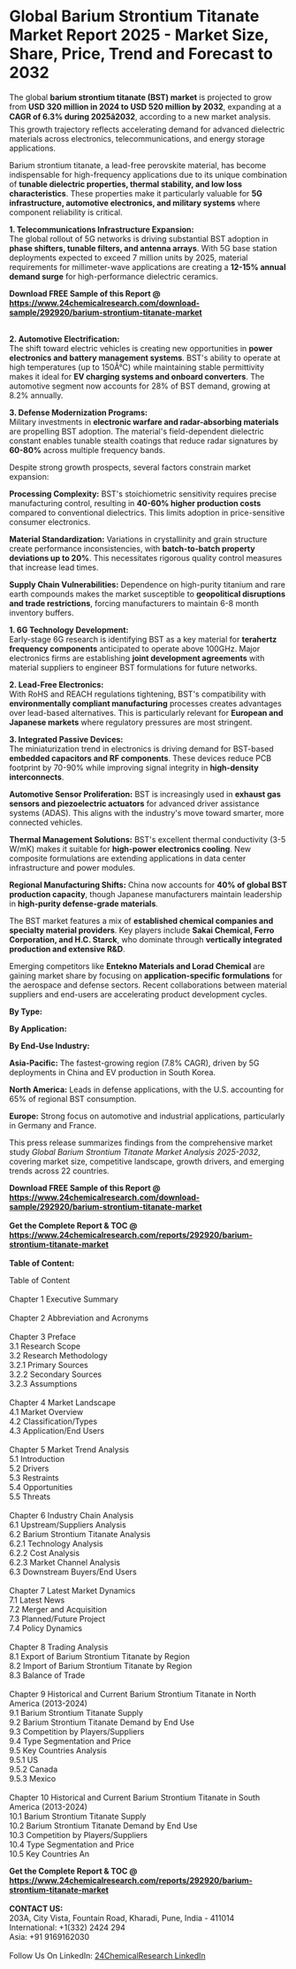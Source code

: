 <h1>Global Barium Strontium Titanate Market Report 2025 - Market Size, Share, Price, Trend and Forecast to 2032</h1><p>The global <strong>barium strontium titanate (BST) market</strong> is projected to grow from <strong>USD 320 million in 2024 to USD 520 million by 2032</strong>, expanding at a <strong>CAGR of 6.3% during 2025â2032</strong>, according to a new market analysis. This growth trajectory reflects accelerating demand for advanced dielectric materials across electronics, telecommunications, and energy storage applications.</p><p>Barium strontium titanate, a lead-free perovskite material, has become indispensable for high-frequency applications due to its unique combination of <strong>tunable dielectric properties, thermal stability, and low loss characteristics</strong>. These properties make it particularly valuable for <strong>5G infrastructure, automotive electronics, and military systems</strong> where component reliability is critical.</p><p><strong>1. Telecommunications Infrastructure Expansion:</strong><br>
The global rollout of 5G networks is driving substantial BST adoption in <strong>phase shifters, tunable filters, and antenna arrays</strong>. With 5G base station deployments expected to exceed 7 million units by 2025, material requirements for millimeter-wave applications are creating a <strong>12-15% annual demand surge</strong> for high-performance dielectric ceramics.</p><div><b>Download FREE Sample of this Report @ 
            <a href="https://www.24chemicalresearch.com/download-sample/292920/barium-strontium-titanate-market">
            https://www.24chemicalresearch.com/download-sample/292920/barium-strontium-titanate-market</a></b></div><br><p><strong>2. Automotive Electrification:</strong><br>
The shift toward electric vehicles is creating new opportunities in <strong>power electronics and battery management systems</strong>. BST's ability to operate at high temperatures (up to 150Â°C) while maintaining stable permittivity makes it ideal for <strong>EV charging systems and onboard converters</strong>. The automotive segment now accounts for 28% of BST demand, growing at 8.2% annually.</p><p><strong>3. Defense Modernization Programs:</strong><br>
Military investments in <strong>electronic warfare and radar-absorbing materials</strong> are propelling BST adoption. The material's field-dependent dielectric constant enables tunable stealth coatings that reduce radar signatures by <strong>60-80%</strong> across multiple frequency bands.</p><p>Despite strong growth prospects, several factors constrain market expansion:</p><p><strong>Processing Complexity:</strong> BST's stoichiometric sensitivity requires precise manufacturing control, resulting in <strong>40-60% higher production costs</strong> compared to conventional dielectrics. This limits adoption in price-sensitive consumer electronics.</p><p><strong>Material Standardization:</strong> Variations in crystallinity and grain structure create performance inconsistencies, with <strong>batch-to-batch property deviations up to 20%</strong>. This necessitates rigorous quality control measures that increase lead times.</p><p><strong>Supply Chain Vulnerabilities:</strong> Dependence on high-purity titanium and rare earth compounds makes the market susceptible to <strong>geopolitical disruptions and trade restrictions</strong>, forcing manufacturers to maintain 6-8 month inventory buffers.</p><p><strong>1. 6G Technology Development:</strong><br>
Early-stage 6G research is identifying BST as a key material for <strong>terahertz frequency components</strong> anticipated to operate above 100GHz. Major electronics firms are establishing <strong>joint development agreements</strong> with material suppliers to engineer BST formulations for future networks.</p><p><strong>2. Lead-Free Electronics:</strong><br>
With RoHS and REACH regulations tightening, BST's compatibility with <strong>environmentally compliant manufacturing</strong> processes creates advantages over lead-based alternatives. This is particularly relevant for <strong>European and Japanese markets</strong> where regulatory pressures are most stringent.</p><p><strong>3. Integrated Passive Devices:</strong><br>
The miniaturization trend in electronics is driving demand for BST-based <strong>embedded capacitors and RF components</strong>. These devices reduce PCB footprint by 70-90% while improving signal integrity in <strong>high-density interconnects</strong>.</p><p><strong>Automotive Sensor Proliferation:</strong> BST is increasingly used in <strong>exhaust gas sensors and piezoelectric actuators</strong> for advanced driver assistance systems (ADAS). This aligns with the industry's move toward smarter, more connected vehicles.</p><p><strong>Thermal Management Solutions:</strong> BST's excellent thermal conductivity (3-5 W/mK) makes it suitable for <strong>high-power electronics cooling</strong>. New composite formulations are extending applications in data center infrastructure and power modules.</p><p><strong>Regional Manufacturing Shifts:</strong> China now accounts for <strong>40% of global BST production capacity</strong>, though Japanese manufacturers maintain leadership in <strong>high-purity defense-grade materials</strong>.</p><p>The BST market features a mix of <strong>established chemical companies and specialty material providers</strong>. Key players include <strong>Sakai Chemical, Ferro Corporation, and H.C. Starck</strong>, who dominate through <strong>vertically integrated production and extensive R&amp;D</strong>.</p><p>Emerging competitors like <strong>Entekno Materials and Lorad Chemical</strong> are gaining market share by focusing on <strong>application-specific formulations</strong> for the aerospace and defense sectors. Recent collaborations between material suppliers and end-users are accelerating product development cycles.</p><p><strong>By Type:</strong>
        </p><p><strong>By Application:</strong>
        </p><p><strong>By End-Use Industry:</strong>
        </p><p><strong>Asia-Pacific:</strong> The fastest-growing region (7.8% CAGR), driven by 5G deployments in China and EV production in South Korea.</p><p><strong>North America:</strong> Leads in defense applications, with the U.S. accounting for 65% of regional BST consumption.</p><p><strong>Europe:</strong> Strong focus on automotive and industrial applications, particularly in Germany and France.</p><p>This press release summarizes findings from the comprehensive market study <em>Global Barium Strontium Titanate Market Analysis 2025-2032</em>, covering market size, competitive landscape, growth drivers, and emerging trends across 22 countries.</p><div><b>Download FREE Sample of this Report @ 
            <a href="https://www.24chemicalresearch.com/download-sample/292920/barium-strontium-titanate-market">
            https://www.24chemicalresearch.com/download-sample/292920/barium-strontium-titanate-market</a></b></div><br><div><b>Get the Complete Report & TOC @ 
            <a href="https://www.24chemicalresearch.com/reports/292920/barium-strontium-titanate-market">
            https://www.24chemicalresearch.com/reports/292920/barium-strontium-titanate-market</a></b></div><br>
            <b>Table of Content:</b><p>Table of Content<br />
<br />
Chapter 1 Executive Summary<br />
<br />
Chapter 2 Abbreviation and Acronyms<br />
<br />
Chapter 3 Preface<br />
3.1 Research Scope<br />
3.2 Research Methodology<br />
  3.2.1 Primary Sources<br />
  3.2.2 Secondary Sources<br />
  3.2.3 Assumptions<br />
		<br />
Chapter 4 Market Landscape<br />
4.1 Market Overview<br />
4.2 Classification/Types<br />
4.3 Application/End Users<br />
<br />
Chapter 5 Market Trend Analysis <br />
5.1 Introduction<br />
5.2 Drivers<br />
5.3 Restraints<br />
5.4 Opportunities<br />
5.5 Threats<br />
<br />
Chapter 6 Industry Chain Analysis<br />
6.1 Upstream/Suppliers Analysis<br />
6.2 Barium Strontium Titanate Analysis<br />
  6.2.1 Technology Analysis<br />
  6.2.2 Cost Analysis<br />
  6.2.3 Market Channel Analysis<br />
6.3 Downstream Buyers/End Users<br />
<br />
Chapter 7 Latest Market Dynamics<br />
7.1 Latest News<br />
7.2 Merger and Acquisition<br />
7.3 Planned/Future Project<br />
7.4 Policy Dynamics<br />
<br />
Chapter 8 Trading Analysis<br />
8.1 Export of Barium Strontium Titanate by Region<br />
8.2 Import of Barium Strontium Titanate by Region<br />
8.3 Balance of Trade<br />
<br />
Chapter 9 Historical and Current Barium Strontium Titanate in North America (2013-2024)<br />
9.1 Barium Strontium Titanate Supply <br />
9.2 Barium Strontium Titanate Demand by End Use<br />
9.3 Competition by Players/Suppliers<br />
9.4 Type Segmentation and Price<br />
9.5 Key Countries Analysis<br />
  9.5.1 US<br />
  9.5.2 Canada<br />
  9.5.3 Mexico<br />
<br />
Chapter 10 Historical and Current Barium Strontium Titanate in South America (2013-2024)<br />
10.1 Barium Strontium Titanate Supply <br />
10.2 Barium Strontium Titanate Demand by End Use<br />
10.3 Competition by Players/Suppliers<br />
10.4 Type Segmentation and Price<br />
10.5 Key Countries An</p><div><b>Get the Complete Report & TOC @ 
            <a href="https://www.24chemicalresearch.com/reports/292920/barium-strontium-titanate-market">
            https://www.24chemicalresearch.com/reports/292920/barium-strontium-titanate-market</a></b></div><br><b>CONTACT US:</b><br>
            203A, City Vista, Fountain Road, Kharadi, Pune, India - 411014<br>
            International: +1(332) 2424 294<br>
            Asia: +91 9169162030 <br><br>
            Follow Us On LinkedIn: <a href="https://www.linkedin.com/company/24chemicalresearch/">24ChemicalResearch LinkedIn</a>